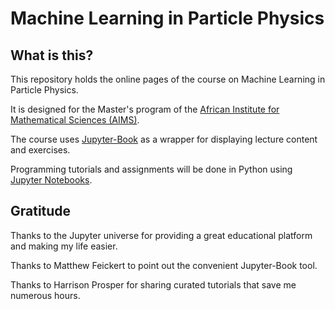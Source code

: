 # Machine Learning in Particle Physics

## What is this?

This repository holds the online pages of the course on Machine Learning in Particle Physics.

It is designed for the Master's program of the [African Institute for Mathematical Sciences (AIMS)](https://nexteinstein.org).

The course uses [Jupyter-Book](https://jupyterbook.org/en/stable/intro.html) as a wrapper for displaying lecture content and exercises.

Programming tutorials and assignments will be done in Python using [Jupyter Notebooks](https://jupyter.org/).


## Gratitude

Thanks to the Jupyter universe for providing a great educational platform and making my life easier.

Thanks to Matthew Feickert to point out the convenient Jupyter-Book tool.

Thanks to Harrison Prosper for sharing curated tutorials that save me numerous hours.